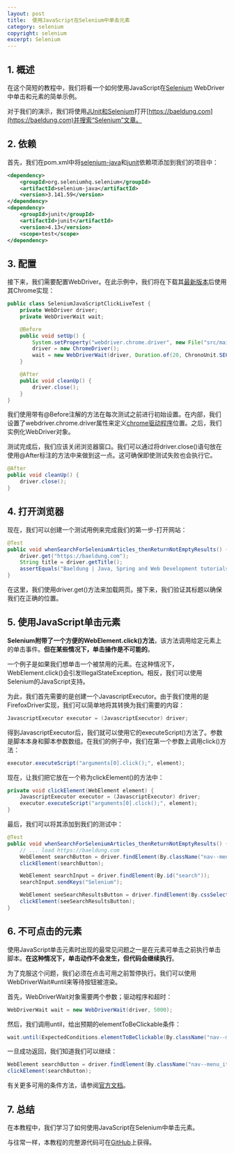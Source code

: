 ```yaml
---
layout: post
title:  使用JavaScript在Selenium中单击元素
category: selenium
copyright: selenium
excerpt: Selenium
---
```


## 1. 概述

在这个简短的教程中，我们将看一个如何使用JavaScript在[Selenium](https://www.selenium.dev/) WebDriver中单击和元素的简单示例。

对于我们的演示，我们将使用[JUnit和Selenium](https://www.baeldung.com/java-selenium-with-junit-and-testng)打开[https://baeldung.com](https://baeldung.com)并搜索“Selenium”文章。

## 2. 依赖

首先，我们在pom.xml中将[selenium-java](https://central.sonatype.com/artifact/org.seleniumhq.selenium/selenium-java/4.8.1)和[junit](https://central.sonatype.com/artifact/junit/junit/4.13.2)依赖项添加到我们的项目中：

```xml
<dependency>
    <groupId>org.seleniumhq.selenium</groupId>
    <artifactId>selenium-java</artifactId>
    <version>3.141.59</version>
</dependency>
<dependency>
    <groupId>junit</groupId>
    <artifactId>junit</artifactId>
    <version>4.13</version>
    <scope>test</scope>
</dependency>
```

## 3. 配置

接下来，我们需要配置WebDriver。在此示例中，我们将在下载其[最新版本](https://chromedriver.chromium.org/downloads)后使用其Chrome实现：

```java
public class SeleniumJavaScriptClickLiveTest {
    private WebDriver driver;
    private WebDriverWait wait;

    @Before
    public void setUp() {
        System.setProperty("webdriver.chrome.driver", new File("src/main/resources/chromedriver.exe").getAbsolutePath());
        driver = new ChromeDriver();
        wait = new WebDriverWait(driver, Duration.of(20, ChronoUnit.SECONDS));
    }

    @After
    public void cleanUp() {
        driver.close();
    }
}
```

我们使用带有@Before注解的方法在每次测试之前进行初始设置。在内部，我们设置了webdriver.chrome.driver属性来定义[chrome驱动程序](https://chromedriver.chromium.org/downloads)位置。之后，我们实例化WebDriver对象。

测试完成后，我们应该关闭浏览器窗口。我们可以通过将driver.close()语句放在使用@After标注的方法中来做到这一点。这可确保即使测试失败也会执行它。

```java
@After
public void cleanUp() {
    driver.close();
}
```

## 4. 打开浏览器

现在，我们可以创建一个测试用例来完成我们的第一步-打开网站：

```java
@Test
public void whenSearchForSeleniumArticles_thenReturnNotEmptyResults() {
    driver.get("https://baeldung.com");
    String title = driver.getTitle();
    assertEquals("Baeldung | Java, Spring and Web Development tutorials", title);
}
```

在这里，我们使用driver.get()方法来加载网页。接下来，我们验证其标题以确保我们在正确的位置。

## 5. 使用JavaScript单击元素

**Selenium附带了一个方便的WebElement.click()方法**，该方法调用给定元素上的单击事件。**但在某些情况下，单击操作是不可能的**。

一个例子是如果我们想单击一个被禁用的元素。在这种情况下，WebElement.click()会引发IllegalStateException。相反，我们可以使用Selenium的JavaScript支持。

为此，我们首先需要的是创建一个JavascriptExecutor。由于我们使用的是FirefoxDriver实现，我们可以简单地将其转换为我们需要的内容：

```java
JavascriptExecutor executor = (JavascriptExecutor) driver;
```

得到JavascriptExecutor后，我们就可以使用它的executeScript()方法了。参数是脚本本身和脚本参数数组。在我们的例子中，我们在第一个参数上调用click()方法：

```java
executor.executeScript("arguments[0].click();", element);
```

现在，让我们把它放在一个称为clickElement()的方法中：

```java
private void clickElement(WebElement element) {
    JavascriptExecutor executor = (JavascriptExecutor) driver;
    executor.executeScript("arguments[0].click();", element);
}
```

最后，我们可以将其添加到我们的测试中：

```java
@Test
public void whenSearchForSeleniumArticles_thenReturnNotEmptyResults() {
    // ... load https://baeldung.com
    WebElement searchButton = driver.findElement(By.className("nav--menu_item_anchor"));
    clickElement(searchButton);

    WebElement searchInput = driver.findElement(By.id("search"));
    searchInput.sendKeys("Selenium");

    WebElement seeSearchResultsButton = driver.findElement(By.cssSelector(".btn-search"));
    clickElement(seeSearchResultsButton);
}
```

## 6. 不可点击的元素

使用JavaScript单击元素时出现的最常见问题之一是在元素可单击之前执行单击脚本。**在这种情况下，单击动作不会发生，但代码会继续执行**。

为了克服这个问题，我们必须在点击可用之前暂停执行。我们可以使用WebDriverWait#until来等待按钮被渲染。

首先，WebDriverWait对象需要两个参数；驱动程序和超时：

```java
WebDriverWait wait = new WebDriverWait(driver, 5000);
```

然后，我们调用until，给出预期的elementToBeClickable条件：

```java
wait.until(ExpectedConditions.elementToBeClickable(By.className("nav--menu_item_anchor")));
```

一旦成功返回，我们知道我们可以继续：

```java
WebElement searchButton = driver.findElement(By.className("nav--menu_item_anchor"));
clickElement(searchButton);
```

有关更多可用的条件方法，请参阅[官方文档](https://www.selenium.dev/selenium/docs/api/java/org/openqa/selenium/support/ui/ExpectedConditions.html)。

## 7. 总结

在本教程中，我们学习了如何使用JavaScript在Selenium中单击元素。

与往常一样，本教程的完整源代码可在[GitHub](https://github.com/tuyucheng7/taketoday-tutorial4j/tree/master/software.test/selenium-junit-testng)上获得。